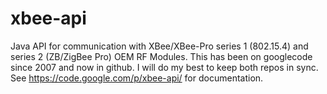 xbee-api
========

Java API for communication with XBee/XBee-Pro series 1 (802.15.4) and series 2 (ZB/ZigBee Pro) OEM RF Modules. This has been on googlecode since 2007 and now in github. I will do my best to keep both repos in sync. See https://code.google.com/p/xbee-api/ for documentation.
